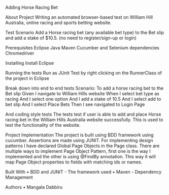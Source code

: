Adding Horse Racing Bet

About Project 
Writing an automated browser-based test on William Hill Australia, online racing
and sports betting website.

Test Scenario
Add a Horse racing bet (any available bet type) to the Bet slip and add a stake
of $10.5. (no need to register/sign-up or login)

Prerequisites
Eclipse
Java
Maven
Cucumber and Selenium dependencies
Chromedriver

Installing
Install Eclipse

Running the tests
Run as JUnit Test by right clicking on the RunnerClass of the project in Eclipse

Break down into end to end tests
  Scenario: To add a horse racing bet to the Bet slip
    Given I navigate to William Hills website
    When I select bet type as racing
    And I select one option 
    And I add a stake of 10.5
    And I select add to bet slip
    And I select Place Bets
    Then I see navigated to Login Page 
    
And coding style tests
The tests test if user is able to add and place Horse racing bet in the William Hills Australia website successfully. This is used to test the functionality of the website.

Project Implementation
The project is built using BDD framework using cucumber. Assertions are made using JUNIT. For implementing design patterns I have declared Global Page Objects in the Page class. There are multiple ways to implement Page Object Pattern, first one is the way I implemented and the other is using @FindBy annotation. This way it will map Page Object properties to fields with matching ids or names.

Built With
•	BDD and JUNIT - The framework used
•	Maven - Dependency Management

Authors
•	Mangala Dabbiru

